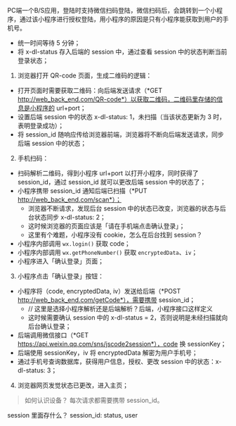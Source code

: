 PC端一个B/S应用，登陆时支持微信扫码登陆，微信扫码后，会跳转到一个小程序，通过该小程序进行授权登陆，用小程序的原因是只有小程序能获取到用户的手机号。


- 统一时间等待 5 分钟；
- 将 x-dl-status 存入后端的 session 中，通过查看 session 中的状态判断当前登录状态；



1. 浏览器打开 QR-code 页面，生成二维码的逻辑：
  - 打开页面时需要获取二维码：向后端发送请求（*GET http://web_back_end.com/QR-code*）以获取二维码，二维码里存储的信息是小程序的 url+port；
  - 设置后端 session 中的状态 x-dl-status: 1，未扫描（当该状态更新为 3 时，表明登录成功）；
  - 将 session_id 随响应传给浏览器前端，浏览器将不断向后端发送请求，同步后端 session 中的状态；
2. 手机扫码：
  - 扫码解析二维码，得到小程序 url+port 以打开小程序，同时获得了 session_id，通过 session_id 就可以更改后端 session 中的状态了；
  - 小程序携带 session_id 通知后端已扫描（*PUT http://web_back_end.com/scan*）；
    - 浏览器不断请求，发现后台 session 中的状态已改变，浏览器的状态与后台状态同步 x-dl-status: 2；
    - 这时候浏览器的页面应该是「请在手机端点击确认登录」；
    - 这里有个难题，小程序没有 cookie，怎么在后台找到 session？
  - 小程序内部调用 `wx.login()` 获取 code；
  - 小程序内部调用 `wx.getPhoneNumber()` 获取 `encryptedData`、`iv`；
  - 小程序进入「确认登录」页面；
3. 小程序点击「确认登录」按钮：
  - 小程序将（code, encryptedData, iv）发送给后端（*POST http://web_back_end.com/getCode*），需要携带 session_id；
    - // 这里是选择小程序解析还是后端解析？后端，小程序接口这样定义
    - 这时候需要确认 session 中的 x-dl-status = 2，否则说明是未经扫描就向后台确认登录；
  - 后端调用微信接口（*GET https://api.weixin.qq.com/sns/jscode2session*），code 换 sessionKey；
  - 后端使用 sessionKey，iv 将 encryptedData 解密为用户手机号；
  - 通过手机号查询数据库，获得用户信息，授权、更改 session 中的状态：x-dl-status: 3；
4. 浏览器网页发觉状态已更改，进入主页；



> 如何认识设备？
每次请求都需要携带 session_id。

session 里面存什么？
session_id: status, user
